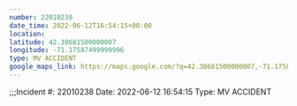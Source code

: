 ```yaml
---
number: 22010238
date_time: 2022-06-12T16:54:15+00:00
location: 
latitude: 42.38681500000007
longitude: -71.17587499999996
type: MV ACCIDENT
google_maps_link: https://maps.google.com/?q=42.38681500000007,-71.17587499999996
---
```


;;;Incident #: 22010238  Date: 2022-06-12 16:54:15   Type: MV ACCIDENT
